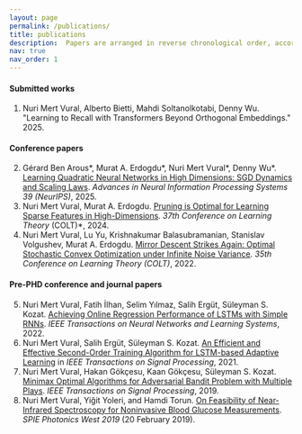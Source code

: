 ```yaml
---
layout: page
permalink: /publications/
title: publications
description:  Papers are arranged in reverse chronological order, according to the date they are submitted to the arXiv.
nav: true
nav_order: 1
---
```


#### Submitted works
1.  Nuri Mert Vural, Alberto Bietti, Mahdi Soltanolkotabi, Denny Wu. "Learning to Recall with Transformers Beyond Orthogonal Embeddings." 2025.


#### Conference papers
2. Gérard Ben Arous\*, Murat A. Erdogdu\*, Nuri Mert Vural\*, Denny Wu\*. [Learning Quadratic Neural Networks in High Dimensions: SGD Dynamics and Scaling Laws](https://arxiv.org/abs/2508.03688).  *Advances in Neural Information Processing Systems 39 (NeurIPS)*, 2025. 
3. Nuri Mert Vural, Murat A. Erdogdu. [Pruning is Optimal for Learning Sparse Features in High-Dimensions](https://arxiv.org/abs/2406.08658). *37th Conference on Learning Theory* (COLT)*, 2024.  
4. Nuri Mert Vural, Lu Yu, Krishnakumar Balasubramanian, Stanislav Volgushev, Murat A. Erdogdu.  [Mirror Descent Strikes Again: Optimal Stochastic Convex Optimization under Infinite Noise Variance](https://arxiv.org/abs/2202.11632). *35th Conference on Learning Theory (COLT)*, 2022.  

#### Pre-PHD conference and journal papers    
5. Nuri Mert Vural,  Fatih İlhan, Selim Yılmaz, Salih Ergüt, Süleyman S. Kozat.  [Achieving Online Regression Performance of LSTMs with Simple RNNs](https://arxiv.org/abs/2005.08948). *IEEE Transactions on Neural Networks and Learning Systems*,    2022. 
6. Nuri Mert Vural,  Salih Ergüt,  Süleyman S. Kozat. [An Efficient and Effective Second-Order Training Algorithm for LSTM-based Adaptive Learning](https://arxiv.org/abs/1910.09857) in *IEEE Transactions on Signal Processing*,  2021.  
7. Nuri Mert  Vural,  Hakan Gökçesu,  Kaan Gökçesu,   Süleyman S. Kozat. [Minimax Optimal Algorithms for Adversarial Bandit Problem with Multiple Plays](https://arxiv.org/abs/1911.11122).  *IEEE Transactions on Signal Processing*, 2019.  
8. Nuri Mert Vural, Yiğit Yoleri, and Hamdi Torun. [On Feasibility of Near-Infrared Spectroscopy for Noninvasive Blood Glucose Measurements](https://www.spiedigitallibrary.org/conference-proceedings-of-spie/10885/2503852/On-feasibility-of-near-infrared-spectroscopy-for-noninvasive-blood-glucose/10.1117/12.2503852.short?SSO=1).   *SPIE Photonics West 2019* (20 February 2019). 
